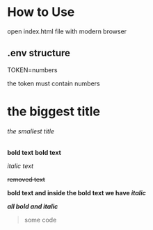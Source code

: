 # How to Use

open index.html file with modern browser

## .env structure

TOKEN=numbers

the token must contain numbers

# the biggest title

###### the smallest title

**bold text**
**bold text**

_italic text_

~~removed text~~

**bold text and inside the bold text we have _italic_**

**_all bold and italic_**

> some code
